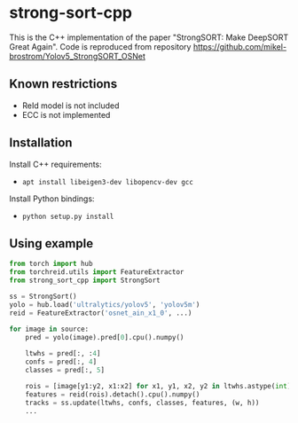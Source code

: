 strong-sort-cpp
===============

This is the C++ implementation of the paper "StrongSORT: Make DeepSORT Great Again". Code is reproduced from repository https://github.com/mikel-brostrom/Yolov5_StrongSORT_OSNet

Known restrictions
------------------

 - ReId model is not included
 - ECC is not implemented

Installation
------------

Install C++ requirements:
 - `apt install libeigen3-dev libopencv-dev gcc`

Install Python bindings:

 - `python setup.py install`

Using example 
---------

```python
from torch import hub
from torchreid.utils import FeatureExtractor
from strong_sort_cpp import StrongSort

ss = StrongSort()
yolo = hub.load('ultralytics/yolov5', 'yolov5m')
reid = FeatureExtractor('osnet_ain_x1_0', ...)

for image in source:
    pred = yolo(image).pred[0].cpu().numpy()
    
    ltwhs = pred[:, :4]
    confs = pred[:, 4]
    classes = pred[:, 5]

    rois = [image[y1:y2, x1:x2] for x1, y1, x2, y2 in ltwhs.astype(int)]
    features = reid(rois).detach().cpu().numpy()
    tracks = ss.update(ltwhs, confs, classes, features, (w, h))
    ...
```
